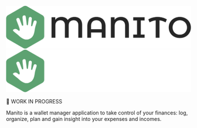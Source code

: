 ![Manito](assets/logo/logo_color_icon_black_text_transp.png#gh-light-mode-only)
![Manito](assets/logo/logo_color_icon_white_text_transp.png#gh-dark-mode-only)

:hammer: WORK IN PROGRESS

Manito is a wallet manager application to take control of your finances: log, organize, plan and gain insight into your expenses and incomes.
